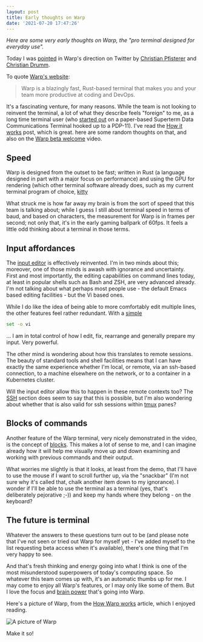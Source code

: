 ```yaml
---
layout: post
title: Early thoughts on Warp
date: '2021-07-20 17:47:26'
---
```


_Here are some very early thoughts on Warp, the "pro terminal designed for everyday use"._

Today I was [pointed](https://twitter.com/Fidschenheimer/status/1417416096131518469) in Warp's direction on Twitter by [Christian Pfisterer](https://twitter.com/Fidschenheimer) and [Christian Drumm](https://twitter.com/ceedee666).

To quote [Warp's website](https://www.warp.dev/):

> Warp is a blazingly fast, Rust-based terminal that makes you and your team more productive at coding and DevOps.

It's a fascinating venture, for many reasons. While the team is not looking to reinvent the terminal, a lot of what they describe feels "foreign" to me, as a long time terminal user (who [started out](https://qmacro.org/2020/11/03/computer-unit-1979/) on a paper-based Superterm Data Communications Terminal hooked up to a PDP-11). I've read the [How it works](https://blog.warp.dev/how-warp-works/) post, which is great. here are some random thoughts on that, and also on the [Warp beta welcome](https://youtu.be/X0LzWAVlOC0) video.

## Speed

Warp is designed from the outset to be fast; written in Rust (a language designed in part with a major focus on performance) and using the GPU for rendering (which other terminal software already does, such as my current terminal program of choice, [kitty](https://sw.kovidgoyal.net/kitty/)

What struck me is how far away my brain is from the sort of speed that this team is talking about; while I guess I still about terminal speed in terms of baud, and based on characters, the measurement for Warp is in frames per second; not only that, it's in the early gaming ballpark of 60fps. It feels a little odd thinking about a terminal in those terms.

## Input affordances

The [input editor](https://docs.warp.dev/features/the-input-editor) is effectively reinvented. I'm in two minds about this; moreover, one of those minds is awash with ignorance and uncertainty. First and most importantly, the editing capabilities on command lines today, at least in popular shells such as Bash and ZSH, are very advanced already. I'm not talking about what perhaps most people use - the default Emacs based editing facilities - but the Vi based ones.

While I do like the idea of being able to more comfortably edit multiple lines, the other features feel rather redundant. With a [simple](https://github.com/qmacro/dotfiles/blob/master/bashrc.d/00-shell.sh#L1)

```bash
set -o vi
```

... I am in total control of how I edit, fix, rearrange and generally prepare my input. Very powerful.

The other mind is wondering about how this translates to remote sessions. The beauty of standard tools and shell facilities means that I can have exactly the same experience whether I'm local, or remote, via an ssh-based connection, to a machine elsewhere on the network, or to a container in a Kubernetes cluster.

Will the input editor allow this to happen in these remote contexts too? The [SSH](https://docs.warp.dev/features/ssh) section does seem to say that this is possible, but I'm also wondering about whether that is also valid for ssh sessions within [tmux](https://github.com/tmux/tmux/wiki) panes?

## Blocks of commands

Another feature of the Warp terminal, very nicely demonstrated in the video, is the concept of [blocks](https://docs.warp.dev/features/blocks). This makes a lot of sense to me, and I can imagine already how it will help me visually move up and down examining and working with previous commands and their output.

What worries me slightly is that it looks, at least from the demo, that I'll have to use the mouse if I want to scroll further up, via the "snackbar" (I'm not sure why it's called that, chalk another item down to my ignorance). I wonder if I'll be able to use the terminal as a terminal (yes, that's deliberately pejorative ;-)) and keep my hands where they belong - on the keyboard?

## The future is terminal

Whatever the answers to these questions turn out to be (and please note that I've not seen or tried out Warp for myself yet - I've added myself to the list requesting beta access when it's available), there's one thing that I'm very happy to see.

And that's fresh thinking and energy going into what I think is one of the most misunderstood superpowers of today's computing space. So whatever this team comes up with, it's an automatic thumbs up for me. I may come to enjoy all Warp's features, or I may only like some of them. But I love the focus and [brain power](https://www.warp.dev/about-us) that's going into Warp.

Here's a picture of Warp, from the [How Warp works](https://blog.warp.dev/how-warp-works/) article, which I enjoyed reading.

![A picture of Warp](https://blog.warp.dev/content/images/2021/07/pasted-image-0-2.png)

Make it so!
